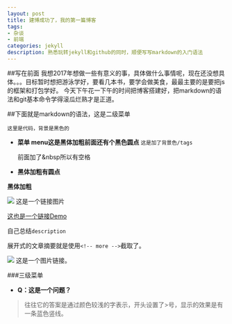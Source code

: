 ```yaml
---
layout: post
title: 建博成功了，我的第一篇博客
tags:
- 杂谈
- 前端
categories: jekyll
description: 熟悉玩转jekyll和github的同时，顺便写写markdown的入门语法
---
```

##写在前面
我想2017年想做一些有意义的事，具体做什么事情呢，现在还没想具体。。。目标暂时想把游泳学好，要看几本书，要学会做美食，最最主要的是要把js的框架和打包学好。
今天下午花一下午的时间把博客搭建好，把markdown的语法和git基本命令学得滚瓜烂熟才是正道。

##下面就是markdown的语法，这是二级菜单
<!-- more -->

```
这里是代码，背景是黑色的
```

- **菜单 menu这是黑体加粗前面还有个黑色圆点**
`这是加了背景色/tags`

&nbsp;&nbsp;&nbsp;&nbsp;&nbsp;&nbsp;前面加了&nbsp所以有空格

- **黑体加粗有圆点**

 **黑体加粗**

![](http://ww1.sinaimg.cn/large/81b78497jw1emegd6b0ytj209204pweu.jpg)  这是一个链接图片


[这也是一个链接Demo](http://wuchong.me/jacman)

自己总结`description`

展开式的文章摘要就是使用`<!-- more -->`截取了。

![](http://ww4.sinaimg.cn/large/81b78497jw1emgscr3575j2078050jrc.jpg) 这是一个图片链接。

###三级菜单
- **Q：这是一个问题？**

>往往它的答案是通过颜色较浅的字表示，开头设置了>号，显示的效果是有一条蓝色竖线。
